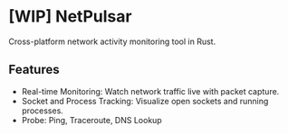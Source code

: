 # [WIP] NetPulsar
Cross-platform network activity monitoring tool in Rust.

## Features
- Real-time Monitoring: Watch network traffic live with packet capture.
- Socket and Process Tracking: Visualize open sockets and running processes.
- Probe: Ping, Traceroute, DNS Lookup
